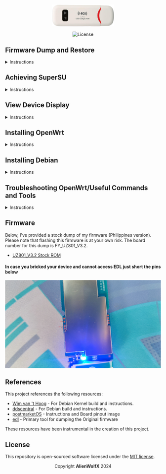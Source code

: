 <br /> <p align="center"><a href="https://github.com/AlienWolfX/UZ801-USB_MODEM" target="_blank"><img src="img/4g_lte.png" width="200" alt="EcoSwap Logo"></a></p>

<p align="center"><img src="https://img.shields.io/packagist/l/laravel/framework" alt="License"></a>
</p>

## Firmware Dump and Restore

<details>
<summary>Instructions</summary>

#### Before making any modifications to your device, such as rooting, it's crucial to first back up its firmware. You'll need this <a href="https://github.com/bkerler/edl">tool</a> to execute the commands below.

Note: To enable EDL mode on your device, execute the following command:

`adb reboot edl`

Alternatively, for a more hands-on approach, you can short the D+ and GND on the USB before connecting it to your computer. Once the device is in EDL mode, execute the following commands:

`python3 edl rf {your_filename}.bin`

To restore simply run

`python3 edl wf {your_filename}.bin`
</details>

## Achieving SuperSU

<details>
<summary>Instructions</summary>

To install SuperSU on the USB Dongle, you need to have these files:

- <a href="files/SR5-SuperSU-v2.82-SR5-20171001224502.zip">SuperSU</a>
- <a href="files/twrp-3.1.1-0-seed.img">TWRP</a>

After obtaining the necessary files, open a new terminal and execute the following commands:

```
adb push SR5-SuperSU-v2.82-SR5-20171001224502.zip /sdcard

adb reboot bootloader

fastboot boot twrp-3.1.1-0-seed.img
```

The device may take some time to restart adb. Please be patient. Once adb is up and running again, proceed with the following commands:

```
adb shell

twrp install /sdcard/SR5-SuperSU-v2.82-SR5-20171001224502.zip

reboot
```
</details>

## View Device Display
<details>

<summary>Instructions</summary>

#### As the device is running Android, we can see the display as if it has a screen using a tool named adbcontrol.

- <a href="files/adbcontrol.zip">adbcontrol</a>

Steps

```
extract adbcontrol.zip
cd adbcontrol 
modify config.properties by pointing to the appropriate directories
java -jar adbcontrol.jar
```

Note

```
adbCommand = {LOCATION_OF_ADB_EXE}
localImageFilePath = {LOCATION_ON_YOUR_HOST_MACHINE}
```
</details>

## Installing OpenWrt

<details>
<summary>Instructions</summary>

#### To install openwrt on the device you will need

- <a href="files/openwrt-UZ801_v3.2.tar.gz">OpenWrt UZ801_V3.2</a>

- <a href='files/firmware.tar.xz'>Modem Firmware</a>

Steps

```
adb shell reboot edl

python3 edl wf {OPENWRT FILE}

python3 edl reset

adb reboot-bootloader

fastboot oem reboot-edl

python3 edl w fsc fsc.bin
python3 edl w fsg fsg.bin
python3 edl w modemst1 modemst1.bin
python3 edl w modemst2 modemst2.bin

python3 edl reset
```
</details>

## Installing Debian

<details>
<summary>Instructions</summary>

1. Check if ADB is enabled. If "adb devices" does not show any devices, open [http://192.168.100.1/usbdebug.html](http://192.168.100.1/usbdebug.html) to enable ADB.
2. Download the file using: `wget https://download.wvthoog.nlopenstick-uz801-v3.0.zip`.
3. Extract the zip file.
4. For Linux, run `./flash.sh`; for Windows, run `./flash.bat`.
5. Wait for the script to execute.
6. Done, All basic functions should now work. Configure the device for your chosen use case.

For more information visit [Wim van 't Hoog](https://wvthoog.nl/openstick/) blog
</details>

## Troubleshooting OpenWrt/Useful Commands and Tools

<details>
<summary>Instructions</summary>

### Connection Refuse 
#### If you encounter this problem simply set this on your OpenWRT dashboard

```
Name
INTERNET

Protocol
Any

Outbound zone
wan modem

Source address
any

Destination address
any

Action
MASQUERADE - Automatically rewrite to outbound interface IP
```

### No internet connection via RNDIS using Wi-Fi
#### Execute:
`nmcli connection modify usb0 ipv4.method shared`

#### After:
```
nmcli connection down usb0
nmcli connection up usb0
```

### Setting Band

`mmcli -m 0 --set-current-bands='{band}'`

### Fetching/Creating Messages
##### <a href="files/msg.py">Here</a> is a simply python script I used to Add, Send, and Recieve messages (Only works with OpenWRT and Debian)
```
python3 msg.py {argument}
```
</details>

## Firmware
Below, I've provided a stock dump of my firmware (Philippines version). Please note that flashing this firmware is at your own risk. The board number for this dump is FY_UZ801_V3.2.

- <a href="https://drive.google.com/file/d/18SiujpzU4W2YBRhcZdck5IQEYAyBjcZi/view?usp=sharing">UZ801_V3.2 Stock ROM</a>

#### In case you bricked your device and cannot access EDL just short the pins below

<p align="center"><a href="img/Uz801_board.jpg" target="_blank"><img src="img/Uz801_board.jpg" width="2000" alt="EDL PIN"></a></p>

## References

This project references the following resources:

- [Wim van 't Hoog](https://wvthoog.nl/openstick/) - For Debian Kernel build and instructions.
- [ddscentral](https://github.com/ddscentral) - For Debian build and instructions.
- [postmarketOS](https://wiki.postmarketos.org/wiki/Zhihe_series_LTE_dongles_(generic-zhihe)) - Instructions and Board pinout image
- [edl](https://github.com/bkerler/edl) - Primary tool for dumping the Original firmware

These resources have been instrumental in the creation of this project.

## License

This repository is open-sourced software licensed under the [MIT license](https://opensource.org/licenses/MIT).

<p align="center">Copyright <b>AlienWolfX</b> 2024</p>